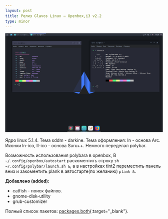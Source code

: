 ```yaml
---
layout: post
title: Релиз Glavos Linux — Openbox,i3 v2.2
type: minor
---
```


![Openbox v2.2](/wiki/images/changelog/ob2-2.png)

Ядро linux 5.1.4. Тема sddm - darkine. Тема оформления: ln - основа Arc. Иконки ln-ico, ll-ico - основа Suru++. Немного переделал polybar.

Возможность использования polybara в openbox, В `~/.config/openbox/autostart` раскоментить строку `sh ~/.config/polybar/launch.sh &`, а в настройках tint2 переместить панель вниз и закоментить plank в автостарте(по желанию) `plank &`.

**Добавлено (added):**

- catfish - поиск файлов.
- gnome-disk-utility
- grub-customizer

Полный список пакетов: [packages.both](https://github.com/glavos/glavosiso/blob/f230853a492f1c2de4f951f24b99e90ef6ffc7e3/packages.both){:target="_blank"}.
